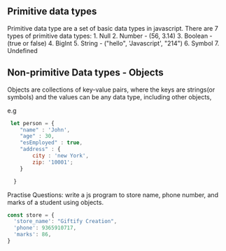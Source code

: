 ## Primitive data types

Primitive data type are a set of basic data types in javascript.
There are 7 types of primitive data types: 
    1. Null
    2. Number - (56, 3.14)
    3. Boolean - (true or false)
    4. BigInt
    5. String - ("hello", 'Javascript', "214")
    6. Symbol 
    7. Undefined

## Non-primitive Data types - Objects
 Objects are collections of key-value pairs, where the keys are strings(or symbols)
 and the values can be any data type, including other objects,

 e.g 
```javascript
 let person = {
    "name" : 'John',
    "age" : 30,
    "esEmployed" : true,
    "address" : {
        city : 'new York',
        zip: '10001';
    }

  }
```
Practise Questions: write a js program to store name, phone number, and marks of a student using objects.


```javascript
const store = {
  'store_name': "Giftify Creation",
  'phone': 9365910717,
  'marks': 86,
}
```